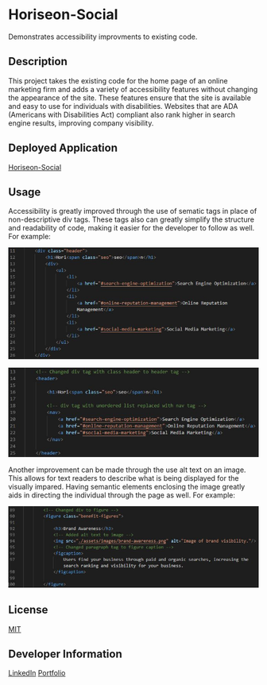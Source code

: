 # Horiseon-Social
Demonstrates accessibility improvments to existing code.

## Description
This project takes the existing code for the home page of an online marketing firm and adds a variety of accessibility features without changing the appearance of the site. These features ensure that the site is available and easy to use for individuals with disabilities. Websites that are ADA (Americans with Disabilities Act) compliant also rank higher in search engine results, improving company visibility.

## Deployed Application
[Horiseon-Social](https://briceveyna.github.io/Horiseon-Social/)

## Usage
Accessibility is greatly improved through the use of sematic tags in place of non-descriptive div tags. These tags also can greatly simplify the structure and readability of code, making it easier for the developer to follow as well. For example:

![Div tag example](/assets/images/div-tag.JPG)

![Semantic tag example](/assets/images/semantic-tag.JPG)

Another improvement can be made through the use alt text on an image. This allows for text readers to describe what is being displayed for the visually impared. Having semantic elements enclosing the image greatly aids in directing the individual through the page as well. For example:

![Figure with image alt text example](/assets/images/figure-image.JPG)

## License
[MIT](https://choosealicense.com/licenses/mit/)

## Developer Information
[LinkedIn](https://www.linkedin.com/in/brice-veyna/)
[Portfolio](https://briceveyna.github.io/Portfolio/)